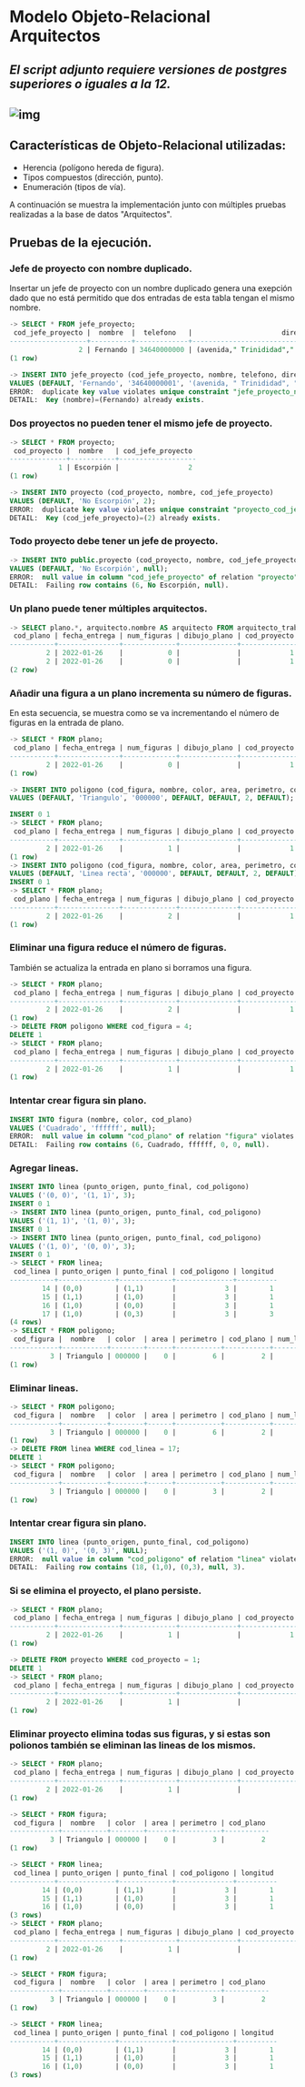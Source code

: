 # Modelo Objeto-Relacional Arquitectos  

*El script adjunto requiere versiones de postgres superiores o iguales a la 12.*   
---  
![img](./res/uml_arquitectos.svg)  
---
## Características de Objeto-Relacional utilizadas: 
- Herencia (polígono hereda de figura).  
- Tipos compuestos (dirección, punto).  
- Enumeración (tipos de vía).  


A continuación se muestra la implementación junto con múltiples pruebas realizadas a la base de datos "Arquitectos".  

## Pruebas de la ejecución.

### Jefe de proyecto con nombre duplicado.  
Insertar un jefe de proyecto con un nombre duplicado genera una exepción dado que no está permitido que dos entradas de esta tabla tengan el mismo nombre.    
```sql
-> SELECT * FROM jefe_proyecto;
 cod_jefe_proyecto |  nombre  |  telefono   |                      direccion
-------------------+----------+-------------+------------------------------------------------------
                 2 | Fernando | 34640000000 | (avenida," Trinididad"," La Laguna"," 38302"," S/C")
(1 row)

-> INSERT INTO jefe_proyecto (cod_jefe_proyecto, nombre, telefono, direccion)
VALUES (DEFAULT, 'Fernando', '34640000001', '(avenida, " Trinididad", " La Laguna", " 38302", " S/C")');
ERROR:  duplicate key value violates unique constraint "jefe_proyecto_nombre_uindex"
DETAIL:  Key (nombre)=(Fernando) already exists.
```
### Dos proyectos no pueden tener el mismo jefe de proyecto.  
```sql
-> SELECT * FROM proyecto;
 cod_proyecto |  nombre   | cod_jefe_proyecto
--------------+-----------+-------------------
            1 | Escorpión |                 2
(1 row)

-> INSERT INTO proyecto (cod_proyecto, nombre, cod_jefe_proyecto)
VALUES (DEFAULT, 'No Escorpión', 2);
ERROR:  duplicate key value violates unique constraint "proyecto_cod_jefe_proyecto_uindex"
DETAIL:  Key (cod_jefe_proyecto)=(2) already exists.
```
### Todo proyecto debe tener un jefe de proyecto.  
```sql
-> INSERT INTO public.proyecto (cod_proyecto, nombre, cod_jefe_proyecto)
VALUES (DEFAULT, 'No Escorpión', null);
ERROR:  null value in column "cod_jefe_proyecto" of relation "proyecto" violates not-null constraint
DETAIL:  Failing row contains (6, No Escorpión, null).
```
### Un plano puede tener múltiples arquitectos.


```sql
-> SELECT plano.*, arquitecto.nombre AS arquitecto FROM arquitecto_trabaja_plano NATURAL JOIN arquitecto NATURAL JOIN plano;
 cod_plano | fecha_entrega | num_figuras | dibujo_plano | cod_proyecto | arquitecto
-----------+---------------+-------------+--------------+--------------+------------
         2 | 2022-01-26    |           0 |              |            1 | Paco
         2 | 2022-01-26    |           0 |              |            1 | Pepe                
(2 row)
```
### Añadir una figura a un plano incrementa su número de figuras.
En esta secuencia, se muestra como se va incrementando el número de figuras en la entrada de plano.  
```sql
-> SELECT * FROM plano;
 cod_plano | fecha_entrega | num_figuras | dibujo_plano | cod_proyecto
-----------+---------------+-------------+--------------+--------------
         2 | 2022-01-26    |           0 |              |            1
(1 row)

-> INSERT INTO poligono (cod_figura, nombre, color, area, perimetro, cod_plano, num_lineas)
VALUES (DEFAULT, 'Triangulo', '000000', DEFAULT, DEFAULT, 2, DEFAULT);

INSERT 0 1
-> SELECT * FROM plano;
 cod_plano | fecha_entrega | num_figuras | dibujo_plano | cod_proyecto
-----------+---------------+-------------+--------------+--------------
         2 | 2022-01-26    |           1 |              |            1
(1 row)
-> INSERT INTO poligono (cod_figura, nombre, color, area, perimetro, cod_plano, num_lineas)
VALUES (DEFAULT, 'Linea recta', '000000', DEFAULT, DEFAULT, 2, DEFAULT);
INSERT 0 1
-> SELECT * FROM plano;
 cod_plano | fecha_entrega | num_figuras | dibujo_plano | cod_proyecto
-----------+---------------+-------------+--------------+--------------
         2 | 2022-01-26    |           2 |              |            1
(1 row)
```
### Eliminar una figura reduce el número de figuras.
También se actualiza la entrada en plano si borramos una figura.  
```sql
-> SELECT * FROM plano;
 cod_plano | fecha_entrega | num_figuras | dibujo_plano | cod_proyecto
-----------+---------------+-------------+--------------+--------------
         2 | 2022-01-26    |           2 |              |            1
(1 row)
-> DELETE FROM poligono WHERE cod_figura = 4;
DELETE 1
-> SELECT * FROM plano;
 cod_plano | fecha_entrega | num_figuras | dibujo_plano | cod_proyecto
-----------+---------------+-------------+--------------+--------------
         2 | 2022-01-26    |           1 |              |            1
(1 row)
```  
### Intentar crear figura sin plano.
```sql
INSERT INTO figura (nombre, color, cod_plano)
VALUES ('Cuadrado', 'ffffff', null);
ERROR:  null value in column "cod_plano" of relation "figura" violates not-null constraint
DETAIL:  Failing row contains (6, Cuadrado, ffffff, 0, 0, null).
```  
### Agregar lineas.
```sql
INSERT INTO linea (punto_origen, punto_final, cod_poligono)
VALUES ('(0, 0)', '(1, 1)', 3);
INSERT 0 1
-> INSERT INTO linea (punto_origen, punto_final, cod_poligono)
VALUES ('(1, 1)', '(1, 0)', 3);
INSERT 0 1
-> INSERT INTO linea (punto_origen, punto_final, cod_poligono)
VALUES ('(1, 0)', '(0, 0)', 3);
INSERT 0 1
-> SELECT * FROM linea;
 cod_linea | punto_origen | punto_final | cod_poligono | longitud
-----------+--------------+-------------+--------------+----------
        14 | (0,0)        | (1,1)       |            3 |        1
        15 | (1,1)        | (1,0)       |            3 |        1
        16 | (1,0)        | (0,0)       |            3 |        1
        17 | (1,0)        | (0,3)       |            3 |        3
(4 rows)
-> SELECT * FROM poligono;
 cod_figura |  nombre   | color  | area | perimetro | cod_plano | num_lineas
------------+-----------+--------+------+-----------+-----------+------------
          3 | Triangulo | 000000 |    0 |         6 |         2 |          4
(1 row)
```
### Eliminar lineas.
```sql
-> SELECT * FROM poligono;
 cod_figura |  nombre   | color  | area | perimetro | cod_plano | num_lineas
------------+-----------+--------+------+-----------+-----------+------------
          3 | Triangulo | 000000 |    0 |         6 |         2 |          4
(1 row)
-> DELETE FROM linea WHERE cod_linea = 17;
DELETE 1
-> SELECT * FROM poligono;
 cod_figura |  nombre   | color  | area | perimetro | cod_plano | num_lineas
------------+-----------+--------+------+-----------+-----------+------------
          3 | Triangulo | 000000 |    0 |         3 |         2 |          3
(1 row)
```
### Intentar crear figura sin plano.
```sql
INSERT INTO linea (punto_origen, punto_final, cod_poligono)
VALUES ('(1, 0)', '(0, 3)', NULL);
ERROR:  null value in column "cod_poligono" of relation "linea" violates not-null constraint
DETAIL:  Failing row contains (18, (1,0), (0,3), null, 3).
```
### Si se elimina el proyecto, el plano persiste.
```sql
-> SELECT * FROM plano;
 cod_plano | fecha_entrega | num_figuras | dibujo_plano | cod_proyecto
-----------+---------------+-------------+--------------+--------------
         2 | 2022-01-26    |           1 |              |            1
(1 row)

-> DELETE FROM proyecto WHERE cod_proyecto = 1;
DELETE 1
-> SELECT * FROM plano;
 cod_plano | fecha_entrega | num_figuras | dibujo_plano | cod_proyecto
-----------+---------------+-------------+--------------+--------------
         2 | 2022-01-26    |           1 |              |
(1 row)
```
### Eliminar proyecto elimina todas sus figuras, y si estas son polionos también se eliminan las lineas de los mismos.
```sql
-> SELECT * FROM plano;
 cod_plano | fecha_entrega | num_figuras | dibujo_plano | cod_proyecto
-----------+---------------+-------------+--------------+--------------
         2 | 2022-01-26    |           1 |              |
(1 row)

-> SELECT * FROM figura;
 cod_figura |  nombre   | color  | area | perimetro | cod_plano
------------+-----------+--------+------+-----------+-----------
          3 | Triangulo | 000000 |    0 |         3 |         2
(1 row)

-> SELECT * FROM linea;
 cod_linea | punto_origen | punto_final | cod_poligono | longitud
-----------+--------------+-------------+--------------+----------
        14 | (0,0)        | (1,1)       |            3 |        1
        15 | (1,1)        | (1,0)       |            3 |        1
        16 | (1,0)        | (0,0)       |            3 |        1
(3 rows)
-> SELECT * FROM plano;
 cod_plano | fecha_entrega | num_figuras | dibujo_plano | cod_proyecto
-----------+---------------+-------------+--------------+--------------
         2 | 2022-01-26    |           1 |              |
(1 row)

-> SELECT * FROM figura;
 cod_figura |  nombre   | color  | area | perimetro | cod_plano
------------+-----------+--------+------+-----------+-----------
          3 | Triangulo | 000000 |    0 |         3 |         2
(1 row)

-> SELECT * FROM linea;
 cod_linea | punto_origen | punto_final | cod_poligono | longitud
-----------+--------------+-------------+--------------+----------
        14 | (0,0)        | (1,1)       |            3 |        1
        15 | (1,1)        | (1,0)       |            3 |        1
        16 | (1,0)        | (0,0)       |            3 |        1
(3 rows)
```